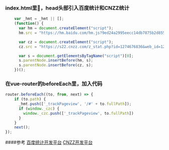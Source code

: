 ### index.html里，head头部引入百度统计和CNZZ统计
```js
    var _hmt = _hmt || [];
    (function() {
      var hm = document.createElement("script");
      hm.src = "https://hm.baidu.com/hm.js?9ed24a2995eecc14db7875b2d85560d6";

      var cz = document.createElement("script");
      cz.src = "https://s22.cnzz.com/z_stat.php?id=1274676836&web_id=1274676836";

      var s = document.getElementsByTagName("script")[0]; 
      s.parentNode.insertBefore(hm, s);
      s.parentNode.insertBefore(cz, s);
    })();
```

### 在vue-router的beforeEach里，加入代码
```js
router.beforeEach((to, from, next) => {
    if (to.path) {
      _hmt.push(['_trackPageview', '/#' + to.fullPath]);
      if (window._czc) {
        window._czc.push(['_trackPageview', to.fullPath])
      }
    }
    next();
});
```

####参考
[百度统计开发平台](https://tongji.baidu.com/open/api/more?p=ref_trackPageview)
[CNZZ开发平台](https://developer.umeng.com/docs/67963/detail/73619)
